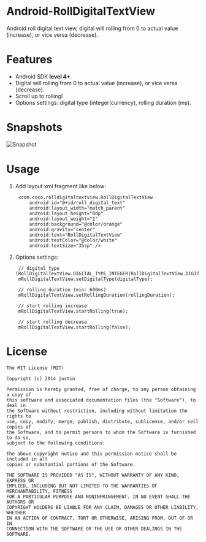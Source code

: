 Android-RollDigitalTextView
===========================

Android roll digital text view, digital will rolling from 0 to actual value (increase), or vice versa (decrease).

Features
========

+ Android SDK **level 4+**.
+ Digital will rolling from 0 to actual value (increase), or vice versa (decrease).
+ Scroll up to rolling!
+ Options settings: digital type (integer|currency), rolling duration (ms).

Snapshots
=========

[snapshot]: https://github.com/zzhouj/Android-RollDigitalTextView/raw/master/snapshot/snapshot.png  "Snapshot"

![Snapshot][snapshot]

Usage
=====
1. Add layout xml fragment like below:

		<com.coco.rolldigitaltextview.RollDigitalTextView
		    android:id="@+id/roll_digital_text"
		    android:layout_width="match_parent"
		    android:layout_height="0dp"
		    android:layout_weight="1"
		    android:background="@color/orange"
		    android:gravity="center"
		    android:text="RollDigitalTextView"
		    android:textColor="@color/white"
		    android:textSize="35sp" />

2. Options settings:

		// digital type (RollDigitalTextView.DIGITAL_TYPE_INTEGER|RollDigitalTextView.DIGITAL_TYPE_CURRENCY)
		mRollDigitalTextView.setDigitalType(digitalType);

		// rolling duration (min: 600ms)
		mRollDigitalTextView.setRollingDuration(rollingDuration);

		// start rolling increase
		mRollDigitalTextView.startRolling(true);

		// start rolling decrease
		mRollDigitalTextView.startRolling(false);

License
=======

    The MIT License (MIT)
    
    Copyright (c) 2014 justin
    
    Permission is hereby granted, free of charge, to any person obtaining a copy of
    this software and associated documentation files (the "Software"), to deal in
    the Software without restriction, including without limitation the rights to
    use, copy, modify, merge, publish, distribute, sublicense, and/or sell copies of
    the Software, and to permit persons to whom the Software is furnished to do so,
    subject to the following conditions:
    
    The above copyright notice and this permission notice shall be included in all
    copies or substantial portions of the Software.
    
    THE SOFTWARE IS PROVIDED "AS IS", WITHOUT WARRANTY OF ANY KIND, EXPRESS OR
    IMPLIED, INCLUDING BUT NOT LIMITED TO THE WARRANTIES OF MERCHANTABILITY, FITNESS
    FOR A PARTICULAR PURPOSE AND NONINFRINGEMENT. IN NO EVENT SHALL THE AUTHORS OR
    COPYRIGHT HOLDERS BE LIABLE FOR ANY CLAIM, DAMAGES OR OTHER LIABILITY, WHETHER
    IN AN ACTION OF CONTRACT, TORT OR OTHERWISE, ARISING FROM, OUT OF OR IN
    CONNECTION WITH THE SOFTWARE OR THE USE OR OTHER DEALINGS IN THE SOFTWARE.
